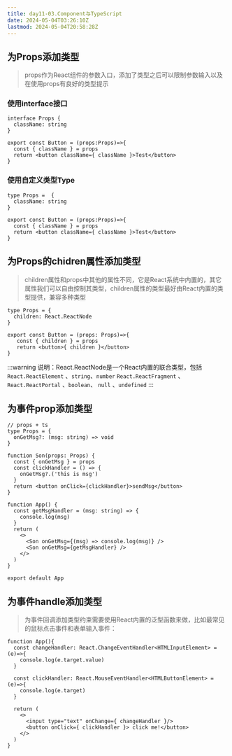 ```yaml
---
title: day11-03.Component与TypeScript
date: 2024-05-04T03:26:10Z
lastmod: 2024-05-04T20:58:28Z
---
```


## 为Props添加类型

> props作为React组件的参数入口，添加了类型之后可以限制参数输入以及在使用props有良好的类型提示

### 使用interface接口

```tsx
interface Props {
  className: string
}

export const Button = (props:Props)=>{
  const { className } = props
  return <button className={ className }>Test</button>
}
```

### 使用自定义类型Type

```tsx
type Props =  {
  className: string
}

export const Button = (props:Props)=>{
  const { className } = props
  return <button className={ className }>Test</button>
}
```

## 为Props的chidren属性添加类型

> children属性和props中其他的属性不同，它是React系统中内置的，其它属性我们可以自由控制其类型，children属性的类型最好由React内置的类型提供，兼容多种类型

```tsx
type Props = {
  children: React.ReactNode
}

export const Button = (props: Props)=>{
   const { children } = props
   return <button>{ children }</button>
}
```

:::warning
说明：React.ReactNode是一个React内置的联合类型，包括 `React.ReactElement` 、`string`、`number` `React.ReactFragment` 、`React.ReactPortal` 、`boolean`、 `null` 、`undefined`
:::

## 为事件prop添加类型

```tsx
// props + ts
type Props = {
  onGetMsg?: (msg: string) => void
}

function Son(props: Props) {
  const { onGetMsg } = props
  const clickHandler = () => {
    onGetMsg?.('this is msg')
  }
  return <button onClick={clickHandler}>sendMsg</button>
}

function App() {
  const getMsgHandler = (msg: string) => {
    console.log(msg)
  }
  return (
    <>
      <Son onGetMsg={(msg) => console.log(msg)} />
      <Son onGetMsg={getMsgHandler} />
    </>
  )
}

export default App
```

## 为事件handle添加类型

> 为事件回调添加类型约束需要使用React内置的泛型函数来做，比如最常见的鼠标点击事件和表单输入事件：

```tsx
function App(){
  const changeHandler: React.ChangeEventHandler<HTMLInputElement> = (e)=>{
    console.log(e.target.value)
  }
  
  const clickHandler: React.MouseEventHandler<HTMLButtonElement> = (e)=>{
    console.log(e.target)
  }

  return (
    <>
      <input type="text" onChange={ changeHandler }/>
      <button onClick={ clickHandler }> click me!</button>
    </>
  )
}
```
